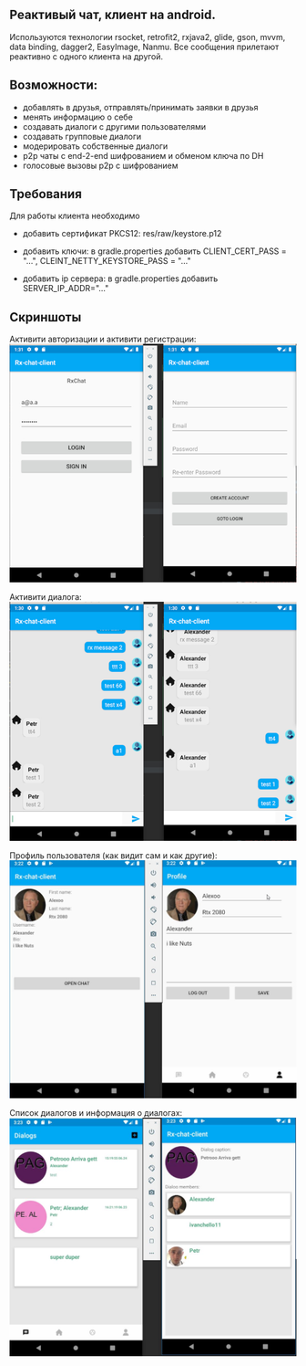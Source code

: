 ## Реактивый чат, клиент на android.

Используются технологии rsocket, retrofit2, rxjava2, glide, gson, mvvm, data binding, dagger2, EasyImage, Nanmu.
Все сообщения прилетают реактивно с одного клиента на другой.

## Возможности:
* добавлять в друзья, отправлять/принимать заявки в друзья
* менять информацию о себе
* создавать диалоги с другими пользователями
* создавать групповые диалоги
* модерировать собственные диалоги
* p2p чаты с end-2-end шифрованием и обменом ключа по DH
* голосовые вызовы p2p с шифрованием



## Требования

Для работы клиента необходимо
* добавить сертификат PKCS12: res/raw/keystore.p12

* добавить ключи: в gradle.properties добавить CLIENT_CERT_PASS = "...", CLEINT_NETTY_KEYSTORE_PASS = "..."

* добавить ip сервера: в gradle.properties добавить SERVER_IP_ADDR="..."

## Скриншоты

Активити авторизации и активити регистрации:
![Alt text](img/rx-chat-screen-02.jpg?raw=true "Активити авторизации и активити регистрации")

Активити диалога:
![Alt text](img/rx-chat-screen-01.jpg?raw=true "Активити диалога")

Профиль пользователя (как видит сам и как другие):
![Профиль пользователя](img/rx-chat-screen-03.jpg?raw=true "Профиль пользователя")

Список диалогов и информация о диалогах:
![Диалоги](img/rx-chat-screen-04.jpg?raw=true "Диалоги")